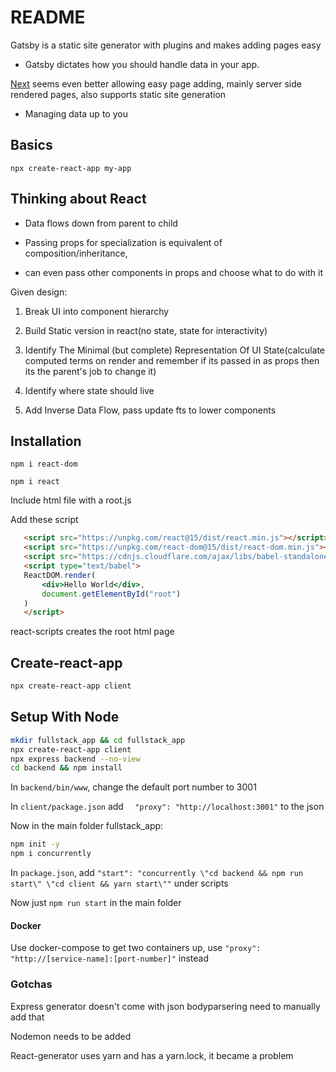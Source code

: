 # README

Gatsby is a static site generator with plugins and makes adding pages easy

- Gatsby dictates how you should handle data in your app.

[Next](https://nextjs.org/) seems even better allowing easy page adding, mainly server side rendered pages, also supports static site generation

- Managing data up to you 

## Basics

`npx create-react-app my-app`

## Thinking about React

- Data flows down from parent to child

- Passing props for specialization is equivalent of composition/inheritance, 

- can even pass other components in props and choose what to do with it

Given design:

1) Break UI into component hierarchy

2) Build Static version in react(no state, state for interactivity)

3) Identify The Minimal (but complete) Representation Of UI State(calculate computed terms on render and remember if its passed in as props then its the parent's job to change it)

4) Identify where state should live

5) Add Inverse Data Flow, pass update fts to lower components

## Installation

`npm i react-dom`

`npm i react`

Include html file with a root.js

Add these script

```html
   <script src="https://unpkg.com/react@15/dist/react.min.js"></script>
   <script src="https://unpkg.com/react-dom@15/dist/react-dom.min.js"></script>
   <script src="https://cdnjs.cloudflare.com/ajax/libs/babel-standalone/6.24.0/babel.js"></script>
   <script type="text/babel">
   ReactDOM.render(
       <div>Hello World</div>,
       document.getElementById("root")
   )
   </script>
```

react-scripts creates the root html page

## Create-react-app

```bash
npx create-react-app client
```



## Setup With Node

```bash
mkdir fullstack_app && cd fullstack_app
npx create-react-app client
npx express backend --no-view
cd backend && npm install

```

In `backend/bin/www`,  change the default port number to 3001

In `client/package.json` add `  "proxy": "http://localhost:3001"` to the json

Now in the main folder fullstack_app:

```bash
npm init -y 
npm i concurrently
```

In `package.json`, add `"start": "concurrently \"cd backend && npm run start\" \"cd client && yarn start\""`  under scripts

Now just `npm run start` in the main folder

#### Docker

Use docker-compose to get two containers up, use `"proxy": "http://[service-name]:[port-number]"` instead

### Gotchas

Express generator doesn't come with json bodyparsering need to manually add that

Nodemon needs to be added

React-generator uses yarn and has a yarn.lock, it became a problem